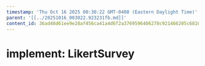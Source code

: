 ```yaml
---
timestamp: 'Thu Oct 16 2025 00:30:22 GMT-0400 (Eastern Daylight Time)'
parent: '[[../20251016_003022.923231fb.md]]'
content_id: 36ad48d61ee9e28af456ca41a4d6f2a3769596406278c921466205c6810a6b87
---
```


# implement: LikertSurvey
